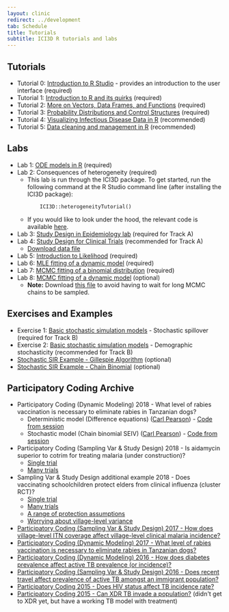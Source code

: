 ```yaml
---
layout: clinic
redirect: ../development
tab: Schedule
title: Tutorials
subtitle: ICI3D R tutorials and labs
---
```


## Tutorials

- Tutorial 0: [Introduction to R Studio](https://raw.githubusercontent.com/ICI3D/RTutorials/master/introRstudio.R) - provides an introduction to the user interface (required)
- Tutorial 1: [Introduction to R and its quirks](https://raw.githubusercontent.com/ICI3D/RTutorials/master/ICI3D_RTutorial_1.R) (required)
- Tutorial 2: [More on Vectors, Data Frames, and Functions](https://raw.githubusercontent.com/ICI3D/RTutorials/master/ICI3D_RTutorial_2.R) (required)
- Tutorial 3: [Probability Distributions and Control Structures](https://raw.githubusercontent.com/ICI3D/RTutorials/master/ICI3D_RTutorial_3.R) (required)
- Tutorial 4: [Visualizing Infectious Disease Data in R](./visualizeData) (recommended)
- Tutorial 5: [Data cleaning and management in R](./dataCleaning) (recommended)

## Labs

- Lab 1: [ODE models in R](https://raw.githubusercontent.com/ICI3D/RTutorials/master/ICI3D_Lab1_ODEmodels.R) (required)
- Lab 2: Consequences of heterogeneity (required)
    - This lab is run through the ICI3D package. To get started, run the following command at the R Studio command line (after installing the ICI3D package):
    	```
    		ICI3D::heterogeneityTutorial()
    	```
    - If you would like to look under the hood, the relevant code is available [here](https://github.com/ICI3D/ici3d-pkg/blob/master/R/heterogeneityTutorial.R).
- Lab 3: [Study Design in Epidemiology lab](https://raw.githubusercontent.com/ICI3D/RTutorials/master/ICI3D_Lab3_EpiStudyDesign.R) (required for Track A)
- Lab 4: [Study Design for Clinical Trials](https://raw.githubusercontent.com/ICI3D/RTutorials/master/ICI3D_Lab4_RCT.R) (recommended for Track A)    
    - [Download data file](https://github.com/ICI3D/datasets/blob/master/clinicalTrials/MuTxT.Rdata?raw=true)
- Lab 5: [Introduction to Likelihood](https://raw.githubusercontent.com/ICI3D/RTutorials/master/ICI3D_Lab5_introLikelihood.R) (required)
- Lab 6: [MLE fitting of a dynamic model](https://raw.githubusercontent.com/ICI3D/RTutorials/master/ICI3D_Lab6_MLE_SIV_HIV.R) (required)
- Lab 7: [MCMC fitting of a binomial distribution](https://raw.githubusercontent.com/ICI3D/RTutorials/master/ICI3D_Lab7_MCMC-Binomial.R) (required)
- Lab 8: [MCMC fitting of a dynamic model](https://raw.githubusercontent.com/ICI3D/RTutorials/master/ICI3D_Lab8_MCMC-SI_HIV.R) (optional)
    - **Note:** Download [this file](https://raw.githubusercontent.com/ICI3D/RTutorials/master/MCMC_SI_runs.Rdata) to avoid having to wait for long MCMC chains to be sampled.

## Exercises and Examples

- Exercise 1: [Basic stochastic simulation models](https://raw.githubusercontent.com/ICI3D/RTutorials/master/ICI3D_spillover_introductions.R) - Stochastic spillover (required for Track B)
- Exercise 2: [Basic stochastic simulation models](https://raw.githubusercontent.com/ICI3D/RTutorials/master/SimpleStochastic/SimpleStochastic.R) - Demographic stochasticity (recommended for Track B)
- [Stochastic SIR Example - Gillespie Algorithm](./gillespie) (optional)
- [Stochastic SIR Example - Chain Binomial](https://raw.githubusercontent.com/ICI3D/RTutorials/master/ICI3D_Example_chainBinom.R) (optional)

## Participatory Coding Archive

- Participatory Coding (Dynamic Modeling) 2018 - What level of rabies vaccination is necessary to eliminate rabies in Tanzanian dogs?
    - Deterministic model (Difference equations) ([Carl Pearson](../team/pearson)) - [Code from session](https://github.com/ICI3D/MMEDparticipants/raw/master/Resources/PearsonLiveCodingSEIV.zip)
    - Stochastic model (Chain binomial SEIV) ([Carl Pearson](../team/pearson)) - [Code from session](https://github.com/ICI3D/MMEDparticipants/raw/master/Resources/PearsonLiveCodingSEIV_cb.R)
- Participatory Coding (Sampling Var & Study Design) 2018 - Is aidamycin superior to cotrim for treating malaria (under construction)?
	* [Single trial](https://github.com/ICI3D/RTutorials/raw/master/sampling_JD/cotrimStudy.R)
	* [Many trials](https://github.com/ICI3D/RTutorials/raw/master/sampling_JD/cotrimTest.R)
- Sampling Var & Study Design additional example 2018 - Does vaccinating schoolchildren protect elders from clinical influenza (cluster RCT)?
	* [Single trial](https://github.com/ICI3D/RTutorials/raw/master/sampling_JD/fluStudy.R)
	* [Many trials](https://github.com/ICI3D/RTutorials/raw/master/sampling_JD/fluTest.R)
	* [A range of protection assumptions](https://github.com/ICI3D/RTutorials/raw/master/sampling_JD/fluExperiment.R)
	* [Worrying about village-level variance](https://github.com/ICI3D/RTutorials/raw/master/sampling_JD/fluExperiment_again.R)
- [Participatory Coding (Sampling Var & Study Design) 2017 - How does village-level ITN coverage affect village-level clinical malaria incidence?](https://github.com/ICI3D/RTutorials/raw/master/participatoryCoding_MalariaITN_2017.R)
- [Participatory Coding (Dynamic Modeling) 2017 - What level of rabies vaccination is necessary to eliminate rabies in Tanzanian dogs?](https://github.com/ICI3D/RTutorials/raw/master/particCoding_Rabies2017.R)
- [Participatory Coding (Dynamic Modeling) 2016 - How does diabetes prevalence affect active TB prevalence (or incidence)?](https://raw.githubusercontent.com/ICI3D/RTutorials/master/particCodingDynMod2016.R)
- [Participatory Coding (Sampling Var & Study Design) 2016 - Does recent travel affect prevalence of active TB amongst an immigrant population? ](https://raw.githubusercontent.com/ICI3D/RTutorials/master/participatoryCoding2016.R)
- [Participatory Coding 2015 - Does HIV status affect TB incidence rate?](https://raw.githubusercontent.com/ICI3D/RTutorials/master/participatoryCoding_HIVTB.R)
- [Participatory Coding 2015 - Can XDR TB invade a population?](https://raw.githubusercontent.com/ICI3D/RTutorials/master/ParticipatoryDynamicModel_TB.R) (didn't get to XDR yet, but have a working TB model with treatment)
